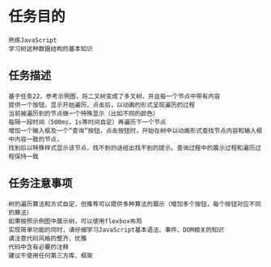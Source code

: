 任务目的
====
    熟练JavaScript
    学习树这种数据结构的基本知识
任务描述
----
    基于任务22，参考示例图，将二叉树变成了多叉树，并且每一个节点中带有内容
    提供一个按钮，显示开始遍历，点击后，以动画的形式呈现遍历的过程
    当前被遍历到的节点做一个特殊显示（比如不同的颜色）
    每隔一段时间（500ms，1s等时间自定）再遍历下一个节点
    增加一个输入框及一个“查询”按钮，点击按钮时，开始在树中以动画形式查找节点内容和输入框中内容一致的节点，
    找到后以特殊样式显示该节点，找不到的话给出找不到的提示。查询过程中的展示过程和遍历过程保持一致
任务注意事项
----
    树的遍历算法和方式自定，但推荐可以提供多种算法的展示（增加多个按钮，每个按钮对应不同的算法）
    如果按照示例图中展示树，可以使用flexbox布局
    实现简单功能的同时，请仔细学习JavaScript基本语法、事件、DOM相关的知识
    请注意代码风格的整齐、优雅
    代码中含有必要的注释
    建议不使用任何第三方库、框架
